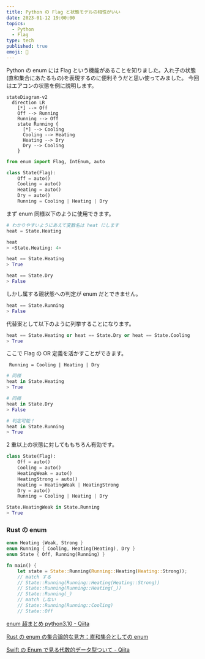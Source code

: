 ```yaml
---
title: Python の Flag と状態モデルの相性がいい
date: 2023-01-12 19:00:00
topics:
  - Python
  - Flag
type: tech
published: true
emoji: 🚥
---
```


Python の enum には Flag という機能があることを知りました。入れ子の状態(直和集合にあたるもの)を表現するのに便利そうだと思い使ってみました。
今回はエアコンの状態を例に説明します。

```mermaid
stateDiagram-v2
  direction LR
    [*] --> Off
    Off --> Running
    Running --> Off
    state Running {
      [*] --> Cooling
      Cooling --> Heating
      Heating --> Dry
      Dry --> Cooling
    }
```

```python
from enum import Flag, IntEnum, auto

class State(Flag):
    Off = auto()
    Cooling = auto()
    Heating = auto()
    Dry = auto()
    Running = Cooling | Heating | Dry
```

まず enum 同様以下のように使用できます。

```python
# わかりやすいようにあえて変数名は heat にします
heat = State.Heating

heat
> <State.Heating: 4>

heat == State.Heating
> True

heat == State.Dry
> False

```

しかし属する親状態への判定が enum だとできません。

```python
heat == State.Running
> False
```

代替案として以下のように列挙することになります。

```python
heat == State.Heating or heat == State.Dry or heat == State.Cooling
> True
```

ここで Flag の OR 定義を活かすことができます。

` Running = Cooling | Heating | Dry`

```python
# 同様
heat in State.Heating
> True

# 同様
heat in State.Dry
> False

# 判定可能！
heat in State.Running
> True
```

2 重以上の状態に対してももちろん有効です。

```python
class State(Flag):
    Off = auto()
    Cooling = auto()
    HeatingWeak = auto()
    HeatingStrong = auto()
    Heating = HeatingWeak | HeatingStrong
    Dry = auto()
    Running = Cooling | Heating | Dry

State.HeatingWeak in State.Running
> True
```

### Rust の enum

```rust
enum Heating {Weak, Strong }
enum Running { Cooling, Heating(Heating), Dry }
enum State { Off, Running(Running) }

fn main() {
    let state = State::Running(Running::Heating(Heating::Strong));
    // match する
    // State::Running(Running::Heating(Heating::Strong))
    // State::Running(Running::Heating(_))
    // State::Running(_)
    // match しない
    // State::Running(Running::Cooling)
    // State::Off
```

[enum 超まとめ python3\.10 \- Qiita](https://qiita.com/macinjoke/items/13aa9ba64cf9b688e74a)

[Rust の enum の集合論的な見方：直和集合としての enum](https://zenn.dev/exyrias/articles/d8b56fc900900b4238a9)

[Swift の Enum で見る代数的データ型ついて \- Qiita](https://qiita.com/kz_morita/items/d6da40446ec22635c457#%E7%9B%B4%E5%92%8C%E5%9E%8B%E3%81%AE%E3%83%A1%E3%83%AA%E3%83%83%E3%83%88)
